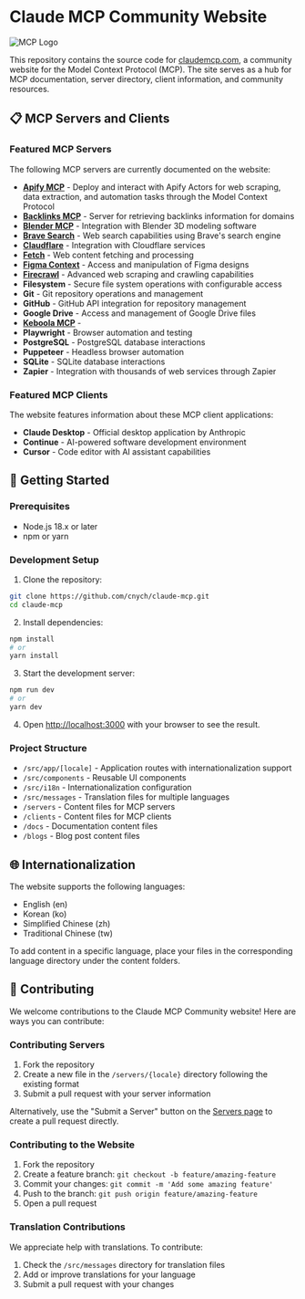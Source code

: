# Claude MCP Community Website

![MCP Logo](/public/logo.png)

This repository contains the source code for [claudemcp.com](https://www.claudemcp.com), a community website for the Model Context Protocol (MCP). The site serves as a hub for MCP documentation, server directory, client information, and community resources.

## 📋 MCP Servers and Clients

### Featured MCP Servers

The following MCP servers are currently documented on the website:

- **[Apify MCP](https://www.claudemcp.com/servers/apify-mcp)** - Deploy and interact with Apify Actors for web scraping, data extraction, and automation tasks through the Model Context Protocol
- **[Backlinks MCP](https://www.claudemcp.com/servers/backlinks-mcp)** - Server for retrieving backlinks information for domains
- **[Blender MCP](https://github.com/ahujasid/blender-mcp)** - Integration with Blender 3D modeling software
- **[Brave Search](https://github.com/modelcontextprotocol/servers/tree/main/src/brave-search)** - Web search capabilities using Brave's search engine
- **[Claudflare](https://www.claudemcp.com/servers/cloudflare)** - Integration with Cloudflare services
- **[Fetch](https://www.claudemcp.com/servers/fetch)** - Web content fetching and processing
- **[Figma Context](https://github.com/glips/figma-context-mcp)** - Access and manipulation of Figma designs
- **[Firecrawl](https://github.com/mendableai/firecrawl-mcp-server)** - Advanced web scraping and crawling capabilities
- **Filesystem** - Secure file system operations with configurable access
- **Git** - Git repository operations and management
- **GitHub** - GitHub API integration for repository management
- **Google Drive** - Access and management of Google Drive files
- **[Keboola MCP](https://www.claudemcp.com/servers/keboola-mcp)** - 
- **Playwright** - Browser automation and testing
- **PostgreSQL** - PostgreSQL database interactions
- **Puppeteer** - Headless browser automation
- **SQLite** - SQLite database interactions
- **Zapier** - Integration with thousands of web services through Zapier

### Featured MCP Clients

The website features information about these MCP client applications:

- **Claude Desktop** - Official desktop application by Anthropic
- **Continue** - AI-powered software development environment
- **Cursor** - Code editor with AI assistant capabilities

## 🚀 Getting Started

### Prerequisites

- Node.js 18.x or later
- npm or yarn

### Development Setup

1. Clone the repository:

```bash
git clone https://github.com/cnych/claude-mcp.git
cd claude-mcp
```

2. Install dependencies:

```bash
npm install
# or
yarn install
```

3. Start the development server:

```bash
npm run dev
# or
yarn dev
```

4. Open [http://localhost:3000](http://localhost:3000) with your browser to see the result.

### Project Structure

- `/src/app/[locale]` - Application routes with internationalization support
- `/src/components` - Reusable UI components
- `/src/i18n` - Internationalization configuration
- `/src/messages` - Translation files for multiple languages
- `/servers` - Content files for MCP servers
- `/clients` - Content files for MCP clients
- `/docs` - Documentation content files
- `/blogs` - Blog post content files

## 🌐 Internationalization

The website supports the following languages:

- English (en)
- Korean (ko)
- Simplified Chinese (zh)
- Traditional Chinese (tw)

To add content in a specific language, place your files in the corresponding language directory under the content folders.

## 🤝 Contributing

We welcome contributions to the Claude MCP Community website! Here are ways you can contribute:

### Contributing Servers

1. Fork the repository
2. Create a new file in the `/servers/{locale}` directory following the existing format
3. Submit a pull request with your server information

Alternatively, use the "Submit a Server" button on the [Servers page](https://www.claudemcp.com/servers) to create a pull request directly.

### Contributing to the Website

1. Fork the repository
2. Create a feature branch: `git checkout -b feature/amazing-feature`
3. Commit your changes: `git commit -m 'Add some amazing feature'`
4. Push to the branch: `git push origin feature/amazing-feature`
5. Open a pull request

### Translation Contributions

We appreciate help with translations. To contribute:

1. Check the `/src/messages` directory for translation files
2. Add or improve translations for your language
3. Submit a pull request with your changes
